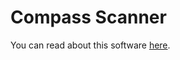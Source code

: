 # Compass Scanner

You can read about this software [here](https://addisoncrump.info/languages/rust/web-scraping/compass-scraping.html).
